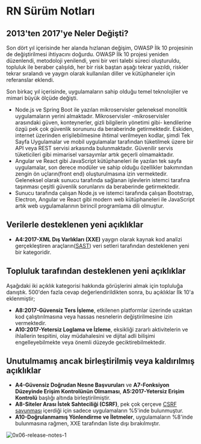 # RN Sürüm Notları

## 2013'ten 2017'ye Neler Değişti?

Son dört yıl içerisinde her alanda hızlanan değişim, OWASP İlk 10 projesinin de değiştirilmesi ihtiyacını doğurdu. OWASP İlk 10 projesi yeniden düzenlendi, metodoloji yenilendi, yeni bir veri talebi süreci oluşturuldu, topluluk ile beraber çalışıldı, her bir risk baştan aşağı tekrar yazıldı, riskler tekrar sıralandı ve yaygın olarak kullanılan diller ve kütüphaneler için referanslar eklendi.

Son birkaç yıl içerisinde, uygulamaların sahip olduğu temel teknolojiler ve mimari büyük ölçüde değişti.

* Node.js ve Spring Boot ile yazılan mikroservisler geleneksel monolitik uygulamaların yerini almaktadır. Mikroservisler -mikroservisler arasındaki güven, konteynerler, gizli bilgilerin yönetimi gibi- kendilerine özgü pek çok güvenlik sorununu da beraberinde getirmektedir. Eskiden, internet üzerinden erişilebilmesine ihtimal verilmeyen kodlar, şimdi Tek Sayfa Uygulamalar ve mobil uygulamalar tarafından tüketilmek üzere bir API veya REST servisi arkasında bulunmaktadır. Güvenilir servis tüketicileri gibi mimarisel varsayımlar artık geçerli olmamaktadır.
* Angular ve React gibi JavaScript kütüphaneleri ile yazılan tek sayfa uygulamalar, son derece modüler ve sahip olduğu özellikler bakımından zengin ön uçların(front end) oluşturulmasına izin vermektedir. Geleneksel olarak sunucu tarafında sağlanan işlevlerin istemci tarafına taşınması çeşitli güvenlik sorunlarını da beraberinde getirmektedir.
* Sunucu tarafında çalışan Node.js ve istemci tarafında çalışan Bootstrap, Electron, Angular ve React gibi modern web kütüphaneleri ile JavaScript artık web uygulamalarının birincil programlama dili olmuştur.

## Verilerle desteklenen yeni açıklıklar

* **A4:2017-XML Dış Varlıkları (XXE)** yaygın olarak kaynak kod analizi gerçekleştiren araçların([SAST](https://wiki.owasp.org/index.php/Source_Code_Analysis_Tools)) veri setleri tarafından desteklenen yeni bir kategoridir. 

## Topluluk tarafından desteklenen yeni açıklıklar

Aşağıdaki iki açıklık kategorisi hakkında görüşlerini almak için topluluğa danıştık. 500'den fazla cevap değerlendirildikten sonra, bu açıklıklar İlk 10'a eklenmiştir;
* **A8:2017-Güvensiz Ters İşleme**, etkilenen platformlar üzerinde uzaktan kod çalıştırılmasına veya hassas nesnelerin değiştirilmesine izin vermektedir.
* **A10:2017-Yetersiz Loglama ve İzleme**, eksikliği zararlı aktivitelerin ve ihlallerin tespitini, olay müdahalesini ve dijital adli bilişimi engelleyebilmekte veya önemli düzeyde geciktirebilmektedir.

## Unutulmamış ancak birleştirilmiş veya kaldırılmış açıklıklar

* **A4-Güvensiz Doğrudan Nesne Başvuruları** ve **A7-Fonksiyon Düzeyinde Erişim Kontrolünün Olmaması**, **A5:2017-Yetersiz Erişim Kontrolü** başlığı altında birleştirilmiştir.
* **A8-Siteler Arası İstek Sahteciliği (CSRF)**, pek çok çerçeve [CSRF savunması](https://wiki.owasp.org/index.php/Cross-Site_Request_Forgery_(CSRF)) içerdiği için sadece uygulamaların %5'inde bulunmuştur.
* **A10-Doğrulanmamış Yönlendirme ve İletmeler**, uygulamaların %8'inde bulunmasına rağmen, XXE tarafından liste dışı bırakılmıştır.

![0x06-release-notes-1](images/0x06-release-notes-1.png)
